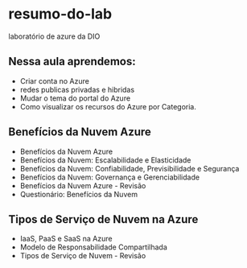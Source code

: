 # resumo-do-lab
laboratório de azure da DIO



## Nessa aula aprendemos:
* Criar conta no Azure
* redes publicas privadas e hibridas
* Mudar o tema do portal do Azure
* Como visualizar os recursos do Azure por Categoria.
## Benefícios da Nuvem Azure

* Benefícios da Nuvem Azure
* Benefícios da Nuvem: Escalabilidade e Elasticidade
* Benefícios da Nuvem: Confiabilidade, Previsibilidade e Segurança
* Benefícios da Nuvem: Governança e Gerenciabilidade
* Benefícios da Nuvem Azure - Revisão
* Questionário: Benefícios da Nuvem

## Tipos de Serviço de Nuvem na Azure

* IaaS, PaaS e SaaS na Azure
* Modelo de Responsabilidade Compartilhada
* Tipos de Serviço de Nuvem - Revisão
